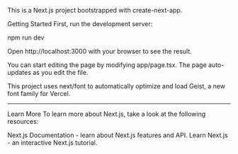 This is a Next.js project bootstrapped with create-next-app.

Getting Started
First, run the development server:

npm run dev

Open http://localhost:3000 with your browser to see the result.

You can start editing the page by modifying app/page.tsx. The page auto-updates as you edit the file.

This project uses next/font to automatically optimize and load Geist, a new font family for Vercel.

---
Learn More
To learn more about Next.js, take a look at the following resources:

Next.js Documentation - learn about Next.js features and API.
Learn Next.js - an interactive Next.js tutorial.
